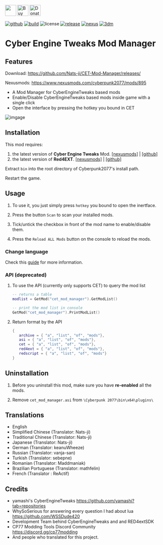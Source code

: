 <a href="https://www.buymeacoffee.com/mingm"><img height='36' src="https://img.buymeacoffee.com/button-api/?text=Buy me a coffee&emoji=&slug=mingm&button_colour=FF5F5F&font_colour=ffffff&font_family=Comic&outline_colour=000000&coffee_colour=FFDD00"></a>
<a href='https://ko-fi.com/U6U572VOM' target='_blank'><img height='36' src='https://cdn.ko-fi.com/cdn/kofi1.png?v=3' alt='Buy Me a Coffee at ko-fi.com' /></a>
<a href='https://paypal.me/mingmc' target='_blank'><img height='36' src='https://cdn.jsdelivr.net/gh/Nats-ji/Nats-ji@main/paypal.png' alt='Donate me at paypal.com' /></a>

[![github][github-badge]][github-link] [![build][build-badge]][build-link] ![license][license-badge] [![release][release-badge]][release-link] [![nexus][nexus-badge]][nexus-link] [![3dm][3dm-badge]][3dm-link]

# Cyber Engine Tweaks Mod Manager

## Features

Download: https://github.com/Nats-ji/CET-Mod-Manager/releases/

Nexusmods: https://www.nexusmods.com/cyberpunk2077/mods/895

- A Mod Manager for CyberEngineTweaks based mods
- Enable/Disable CyberEngineTweaks based mods inside game with a single click
- Open the interface by pressing the hotkey you bound in CET


![imgage](https://staticdelivery.nexusmods.com/mods/3333/images/895/895-1610480969-1242777005.png)

## Installation

This mod requires:
1. the latest version of **Cyber Engine Tweaks** Mod. [[nexusmods]](https://www.nexusmods.com/cyberpunk2077/mods/107) | [[github]](https://github.com/yamashi/CyberEngineTweaks)
2. the latest version of **Red4EXT**. [[nexusmods]](https://www.nexusmods.com/cyberpunk2077/mods/2380) | [[github]](https://github.com/WopsS/RED4ext)

Extract `bin` into the root directory of Cyberpunk2077's install path.

Restart the game.

## Usage

1. To use it, you just simply press `hotkey` you bound to open the inertface.

2. Press the button `Scan` to scan your installed mods.

3. Tick/untick the checkbox in front of the mod name to enable/disable them.

4. Press the `Reload ALL Mods` button on the console to reload the mods.

### Change language
Check this [guide](https://wiki.redmodding.org/cyber-engine-tweaks/getting-started/configuration/change-font-and-font-size#how-to-display-non-english-characters) for more information.

### API (deprecated)

1. To use the API (currently only supports CET) to query the mod list
   ```lua
   -- returns a table
   modlist = GetMod("cet_mod_manager").GetModList()

   -- print the mod list in console
   GetMod("cet_mod_manager").PrintModList()
   ```
2. Return format by the API
   ```lua
   {
      archive = { "a", "list", "of", "mods"},
      asi = { "a", "list", "of", "mods"},
      cet = { "a", "list", "of", "mods"},
      red4ext = { "a", "list", "of", "mods"},
      redscript = { "a", "list", "of", "mods"}
   }
   ```

## Uninstallation

1. Before you uninstall this mod, make sure you have **re-enabled** all the mods.

2. Remove `cet_mod_manager.asi` from `\Cyberpunk 2077\bin\x64\plugins\`

## Translations
- English
- Simplified Chinese (Translator: Nats-ji)
- Traditional Chinese (Translator: Nats-ji)
- Japanese (Translator: Nats-ji)
- German (Translator: keanuWheeze)
- Russian (Translator: vanja-san)
- Turkish (Translator: sebepne)
- Romanian (Translator: Maddmaniak)
- Brazilian Portuguese (Translator: mathfelin)
- French (Translator : ReActif)

## Credits

- yamashi's CyberEngineTweaks https://github.com/yamashi?tab=repositories
- WhySoSerious for answering every question I had about lua https://github.com/WSSDude420
- Development Team behind CyberEngineTweaks and and RED4extSDK
- CP77 Modding Tools Discord Community https://discord.gg/cp77modding
- And people who translated for this project.

[github-badge]: https://img.shields.io/badge/source-Github-red?style=social&logo=github
[github-link]: https://github.com/Nats-ji/CET-Mod-Manager
[build-badge]: https://img.shields.io/github/actions/workflow/status/Nats-ji/CET-Mod-Manager/build.yml?branch=master
[build-link]: https://github.com/Nats-ji/CET-Mod-Manager/actions/workflows/build.yml
[license-badge]: https://img.shields.io/github/license/Nats-ji/CET-Mod-Manager
[release-badge]: https://img.shields.io/github/v/release/Nats-ji/CET-Mod-Manager?include_prereleases
[release-link]: https://github.com/Nats-ji/CET-Mod-Manager/releases/latest
[nexus-badge]: https://img.shields.io/badge/download-Nexus%20Mods-orange
[nexus-link]: https://www.nexusmods.com/cyberpunk2077/mods/895
[3dm-badge]: https://img.shields.io/badge/download-3DM%20Mods-blueviolet
[3dm-link]: https://mod.3dmgame.com/mod/172144
